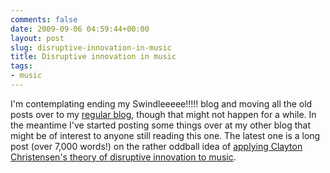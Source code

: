 ```yaml
---
comments: false
date: 2009-09-06 04:59:44+00:00
layout: post
slug: disruptive-innovation-in-music
title: Disruptive innovation in music
tags:
- music
---
```


I'm contemplating ending my Swindleeeee!!!!! blog and moving all the old posts over to my [regular blog](http://blog.hecker.org/), though that might not happen for a while. In the meantime I've started posting some things over at my other blog that might be of interest to anyone still reading this one. The latest one is a long post (over 7,000 words!) on the rather oddball idea of [applying Clayton Christensen's theory of disruptive innovation to music](http://blog.hecker.org/2009/09/06/music-and-the-theory-of-disruptive-innovation/).
